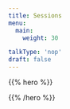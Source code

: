 ```yaml
---
title: Sessions
menu:
  main:
    weight: 30

talkType: 'nop'
draft: false
---
```


{{% hero %}}

<!-- TODO: filter and search -->

{{% /hero %}}
